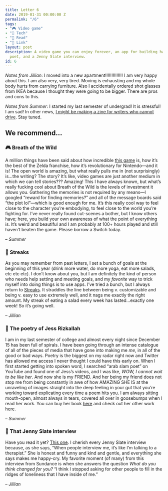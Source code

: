 ```yaml
---
title: Letter 6
date: 2019-01-31 00:00:00 Z
permalink: "/6"
tags:
- "🎮 Video game"
- "📱 Tech"
- "📖 Read"
- "🔗 Link"
layout: post
description: A video game you can enjoy forever, an app for building habits, a cool
  poet, and a Jenny Slate interview.
id: 6
---
```


_Notes from Jillian_: I moved into a new apartment!!!!!!!!!!!!!! I am very happy about this. I am also very, very tired. Moving is exhausting and my whole body hurts from carrying furniture. Also I accidentally ordered shot glasses from IKEA because I thought they were going to be bigger. There are pros and cons to this.

_Notes from Summer_: I started my last semester of undergrad! It is stressful! I am sad! In other news, [I might be making a zine for writers who cannot drive](https://twitter.com/summabis/status/1089638974723780608). Stay tuned.

## We recommend…

### 🎮 Breath of the Wild

A million things have been said about how incredible [this game](https://www.zelda.com/breath-of-the-wild/) is, how it’s the best of the Zelda franchise, how it’s revolutionary for Nintendo—and it is! The open world is amazing, but what really pulls me in (not surprisingly) is…the writing? The story? It’s like, video games are just another medium in which we can tell stories??? Amazing! This I have always known, but what’s really fucking cool about Breath of the Wild is the levels of investment it allows you. Gathering the memories is not required by any means—I googled “reward for finding memories?” and all of the message boards said “the plot lol”—which is good enough for me. It’s this really cool way to feel close to the character you’re embodying, to feel close to the world you’re fighting for. I’ve never really found cut-scenes a bother, but I know others have; here, you build your own awareness of what the point of everything is. It’s weird and beautiful and I am probably at 100+ hours played and still haven’t beaten the game. Please borrow a Switch today.

– _Summer_

### 📱 Streaks

As you may remember from past letters, I set a bunch of goals at the beginning of this year (drink more water, do more yoga, eat more salads, etc etc etc). I don’t know about you, but I am definitely the kind of person who needs help setting and meeting goals, and my _favorite_ way to trick myself into doing things is to use apps. I’ve tried a bunch, but I always return to [Streaks](https://streaksapp.com/). It straddles the line between being v. customizable and being v. easy to use extremely well, and it nags me exactly the right amount. My streak of eating a salad every week has lasted...exactly one week! So it’s going well.

– _Jillian_

### 📖 The poetry of Jess Rizkallah

I am in my last semester of college and almost every night since December 15 has been full of spirals. I have been going through an intense catalogue of all of the pieces of media that have gone into making me _me_, in all of the good or bad ways. Poetry is the biggest on my radar right now and Twitter has allowed me access I never thought I could have this early on. When I first started getting into spoken word, I searched “arab slam poet” on YouTube and found one of Jess’s videos, and I was like, _WOW, I cannot wait to be like her_. And now she is my FRIEND. And her being my friend does not stop me from being constantly in awe of how AMAZING SHE IS at the unraveling of images straight into the deep feeling in your gut that you’re working toward explicating every time a poem hits you. I am always sitting mouth-open, almost always in tears, covered all over in goosebumps when I read her work. You can buy her book [here](https://www.uapress.com/product/the-magic-my-body-becomes/) and check out her other work [here](https://www.jessrizkallah.com/).   

– _Summer_

### 💬 That Jenny Slate interview

Have you read it yet? [This one](https://www.vulture.com/2019/01/jenny-slate-interview-the-sunlight-night-at-sundance.html).  I cherish every Jenny Slate interview because, as she says, “When people interview me, it’s like I’m talking to a therapist.” She is honest and funny and kind and gentle, and everything she says makes me happy-cry. My favorite moment (of many) from this interview from Sundance is when she answers the question *What do you think changed for you?* “I think I stopped asking for other people to fill in the ridges of loneliness that I have inside of me.”

– _Jillian_
